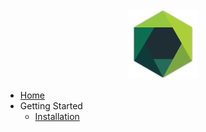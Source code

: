 <center>
<img src="./assets/images/icon.png" alt="Logo" width="auto" height="112"/>
</center>

* [Home](/)
* Getting Started
    * [Installation](/gs/install.md)